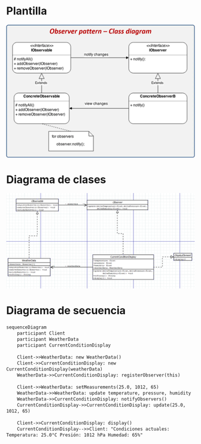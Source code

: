 # Plantilla
![Plantilla](public/observerTemplate.webp)
# Diagrama de clases
![Diagrama de clases](public/ObserverPattern.png)
# Diagrama de secuencia
```mermaid
sequenceDiagram
    participant Client
    participant WeatherData
    participant CurrentConditionDisplay

    Client->>WeatherData: new WeatherData()
    Client->>CurrentConditionDisplay: new CurrentConditionDisplay(weatherData)
    WeatherData->>CurrentConditionDisplay: registerObserver(this)

    Client->>WeatherData: setMeasurements(25.0, 1012, 65)
    WeatherData->>WeatherData: update temperature, pressure, humidity
    WeatherData->>CurrentConditionDisplay: notifyObservers()
    CurrentConditionDisplay->>CurrentConditionDisplay: update(25.0, 1012, 65)

    Client->>CurrentConditionDisplay: display()
    CurrentConditionDisplay-->>Client: "Condiciones actuales: Temperatura: 25.0°C Presión: 1012 hPa Humedad: 65%"
```